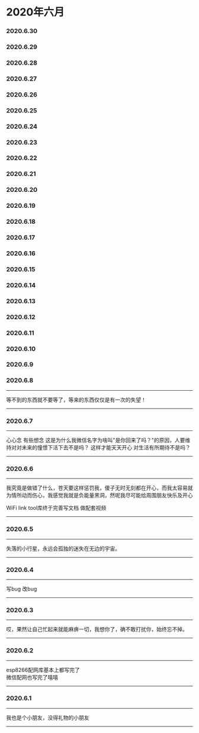 # 2020年六月

### 2020.6.30
### 2020.6.29
### 2020.6.28
### 2020.6.27
### 2020.6.26
### 2020.6.25
### 2020.6.24
### 2020.6.23
### 2020.6.22
### 2020.6.21
### 2020.6.20
### 2020.6.19
### 2020.6.18
### 2020.6.17
### 2020.6.16
### 2020.6.15
### 2020.6.14
### 2020.6.13
### 2020.6.12
### 2020.6.11
### 2020.6.10
### 2020.6.9
### 2020.6.8

****
等不到的东西就不要等了，等来的东西仅仅是有一次的失望！
****
### 2020.6.7
****
心心念 有些想念 这是为什么我微信名字为啥叫"是你回来了吗？"的原因，人要维持对对未来的憧憬下活下去不是吗？ 这样才能天天开心 对生活有所期待不是吗？  
****
### 2020.6.6
****
我究竟是做错了什么，苍天要这样惩罚我，傻子无时无刻都在开心，而我太容易就为情所动而伤心，我感觉我就是负能量黑洞，然呢我尽可能给周围朋友快乐及开心  

WiFi link tool库终于完善写文档 做配套视频 
****
### 2020.6.5
****
失落的小行星，永远会孤独的迷失在无边的宇宙。
****
### 2020.6.4
****
写bug 改bug
****
### 2020.6.3
****
哎，果然让自己忙起来就能麻痹一切，我想你了，确不敢打扰你，始终忘不掉。
****
### 2020.6.2
****
esp8266配网库基本上都写完了  
微信配网也写完了嘻嘻
****
### 2020.6.1
****
我也是个小朋友，没得礼物的小朋友
****
